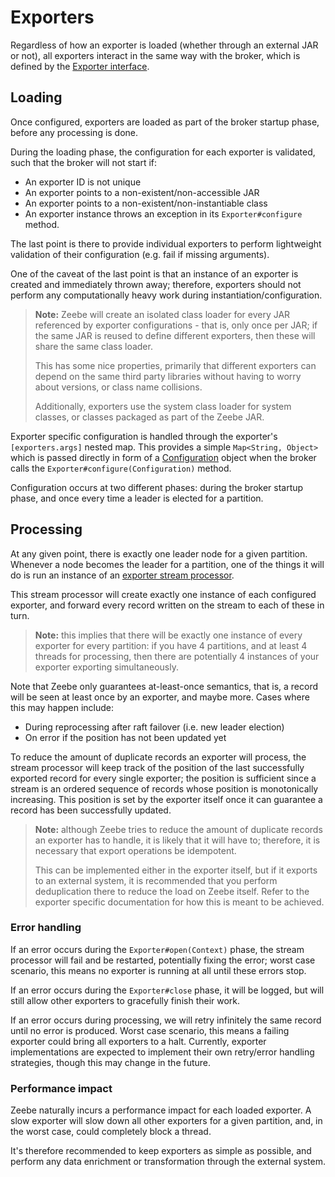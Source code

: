 # Exporters

Regardless of how an exporter is loaded (whether through an external JAR or not),
all exporters interact in the same way with the broker, which is defined by the
[Exporter interface](https://github.com/zeebe-io/zeebe/tree/{{commit}}/exporter-api/src/main/java/io/zeebe/exporter/api/Exporter.java).

## Loading

Once configured, exporters are loaded as part of the broker startup phase, before
any processing is done.

During the loading phase, the configuration for each exporter is validated, such that
the broker will not start if:

* An exporter ID is not unique
* An exporter points to a non-existent/non-accessible JAR
* An exporter points to a non-existent/non-instantiable class
* An exporter instance throws an exception in its `Exporter#configure` method.

The last point is there to provide individual exporters to perform lightweight
validation of their configuration (e.g. fail if missing arguments).

One of the caveat of the last point is that an instance of an exporter is created and
immediately thrown away; therefore, exporters should not perform any computationally
heavy work during instantiation/configuration.

> **Note:** Zeebe will create an isolated class loader for every JAR referenced by
> exporter configurations - that is, only once per JAR; if the same JAR is reused to
> define different exporters, then these will share the same class loader.
>
> This has some nice properties, primarily that different exporters can depend on
> the same third party libraries without having to worry about versions, or class
> name collisions.
>
> Additionally, exporters use the system class loader for system classes, or
> classes packaged as part of the Zeebe JAR.

Exporter specific configuration is handled through the exporter's `[exporters.args]`
nested map. This provides a simple `Map<String, Object>` which is passed directly
in form of a [Configuration](https://github.com/zeebe-io/zeebe/tree/{{commit}}/exporter-api/src/main/java/io/zeebe/exporter/api/context/Configuration.java)
object when the broker calls the `Exporter#configure(Configuration)` method.

Configuration occurs at two different phases: during the broker startup phase, and
once every time a leader is elected for a partition.

## Processing

At any given point, there is exactly one leader
node for a given partition. Whenever a node becomes the leader for a partition, one
of the things it will do is run an instance of an
[exporter stream processor](https://github.com/zeebe-io/zeebe/tree/{{commit}}/broker/src/main/java/io/zeebe/broker/exporter/stream/ExporterDirector.java).

This stream processor will create exactly one instance of each configured exporter,
and forward every record written on the stream to each of these in turn.

> **Note:** this implies that there will be exactly one instance of every exporter for
> every partition: if you have 4 partitions, and at least 4 threads for processing,
> then there are potentially 4 instances of your exporter exporting simultaneously.

Note that Zeebe only guarantees at-least-once semantics, that is, a record will be
seen at least once by an exporter, and maybe more. Cases where this may happen
include:

* During reprocessing after raft failover (i.e. new leader election)
* On error if the position has not been updated yet

To reduce the amount of duplicate records an exporter will process, the stream
processor will keep track of the position of the last successfully exported record
for every single exporter; the position is sufficient since a stream is an ordered
sequence of records whose position is monotonically increasing. This position is
set by the exporter itself once it can guarantee a record has been successfully
updated.

> **Note:** although Zeebe tries to reduce the amount of duplicate records an
> exporter has to handle, it is likely that it will have to; therefore, it is
> necessary that export operations be idempotent.
>
> This can be implemented either in the exporter itself, but if it exports to an
> external system, it is recommended that you perform deduplication there to reduce
> the load on Zeebe itself. Refer to the exporter specific documentation for how
> this is meant to be achieved.

### Error handling

If an error occurs during the `Exporter#open(Context)` phase, the stream
processor will fail and be restarted, potentially fixing the error; worst case
scenario, this means no exporter is running at all until these errors stop.

If an error occurs during the `Exporter#close` phase, it will be logged, but will
still allow other exporters to gracefully finish their work.

If an error occurs during processing, we will retry infinitely the same record until
no error is produced. Worst case scenario, this means a failing exporter could bring
all exporters to a halt. Currently, exporter implementations are expected to
implement their own retry/error handling strategies, though this may change in the
future.

### Performance impact

Zeebe naturally incurs a performance impact for each loaded exporter. A slow
exporter will slow down all other exporters for a given partition, and, in the
worst case, could completely block a thread.

It's therefore recommended to keep exporters as simple as possible, and perform
any data enrichment or transformation through the external system.
